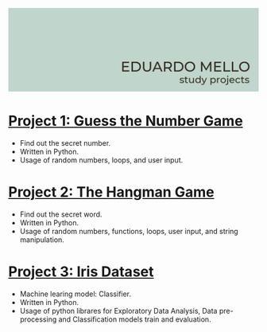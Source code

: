 ![image](https://github.com/eduardoksmello/eduardoksmello_study/blob/main/study_banner_readme.jpg)

# [Project 1: Guess the Number Game](https://github.com/eduardoksmello/eduardoksmello_study/tree/main/eksm_guess_the_number)

* Find out the secret number.
* Written in Python.
* Usage of random numbers, loops, and user input.

# [Project 2: The Hangman Game](https://github.com/eduardoksmello/eduardoksmello_study/tree/main/eksm_the_hangman)

* Find out the secret word.
* Written in Python.
* Usage of random numbers, functions, loops, user input, and string manipulation.

# [Project 3: Iris Dataset](https://github.com/eduardoksmello/eduardoksmello_study/tree/main/eksm_iris_classification)

* Machine learing model: Classifier.
* Written in Python.
* Usage of python librares for Exploratory Data Analysis, Data pre-processing and Classification models train and evaluation.
